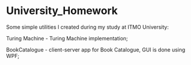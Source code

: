 # University_Homework
Some simple utilities I created during my study at ITMO University:

Turing Machine - Turing Machine implementation;

BookCatalogue - client-server app for Book Catalogue, GUI is done using WPF;
